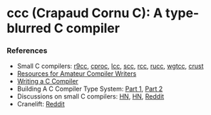 ccc (Crapaud Cornu C): A type-blurred C compiler
==================================


### References
 - Small C compilers: [r9cc](https://github.com/utam0k/r9cc.git), [cproc](https://github.com/michaelforney/cproc), [lcc](https://github.com/drh/lcc), [scc](http://git.simple-cc.org/scc/file/README.html), [rcc](https://github.com/wbowling/rcc), [rucc](https://github.com/maekawatoshiki/rucc), [wgtcc](https://github.com/wgtdkp/wgtcc.git), [crust](https://github.com/onehr/crust.git)
 - [Resources for Amateur Compiler Writers](https://c9x.me/compile/bib/)
 - [Writing a C Compiler](https://norasandler.com/2017/11/29/Write-a-Compiler.html)
 - Building A C Compiler Type System: [Part 1](https://blog.robertelder.org/building-a-c-compiler-type-system-the-formidable-declarator/), [Part 2](https://blog.robertelder.org/building-a-c-compiler-type-system-a-canonical-type-representation/)
 - Discussions on small C compilers: [HN](https://news.ycombinator.com/item?id=21210087), [HN](https://news.ycombinator.com/item?id=9125912), [Reddit](https://www.reddit.com/r/Cprog/comments/4egaog/small_lesser_known_c_compilers_a_list/)
 - Cranelift: [Reddit](https://www.reddit.com/r/ProgrammingLanguages/comments/9z8qu3/a_new_compiler_backend_called_cranelift_uses/)

